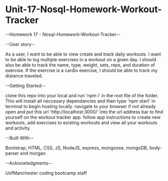 # Unit-17-Nosql-Homework-Workout-Tracker


--Homework 17 -  Nosql-Homework-Workout-Tracker--


--User story--

As a user, I want to be able to view create and track daily workouts. I want to be able to log multiple exercises in a workout on a given day. I should also be able to track the name, type, weight, sets, reps, and duration of exercise. If the exercise is a cardio exercise, I should be able to track my distance traveled.



--Getting Started--

clone this repo into your local and run 'npm i' in the root file of the folder. 
This will install all neccesary dependancies and then type 'npm start' in terminal to begin hosting locally.
navigate to your browser if not already open and put this url 'http://localhost:3000/' into the url address bar to
find yourself on the workout tracker app. follow app instructions to create new workouts, add exercises to existing workouts and view all your workouts and activity.



--Built With--

Bootstrap, HTML, CSS, JS, NodeJS, express, mongoose, mongoDB, body-parser and morgan.






--Acknowledgments--

UofManchester  coding bootcamp staff
